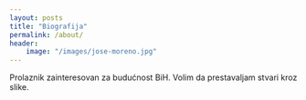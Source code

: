 ```yaml
---
layout: posts
title: "Biografija"
permalink: /about/
header:
    image: "/images/jose-moreno.jpg"
---
```



Prolaznik zainteresovan za budućnost BiH. Volim da prestavaljam stvari kroz slike.
